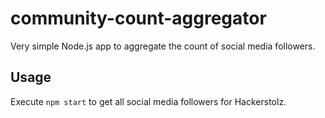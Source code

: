 # community-count-aggregator
Very simple Node.js app to aggregate the count of social media followers.

## Usage

Execute `npm start` to get all social media followers for Hackerstolz.
